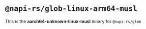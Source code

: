# `@napi-rs/glob-linux-arm64-musl`

This is the **aarch64-unknown-linux-musl** binary for `@napi-rs/glob`
